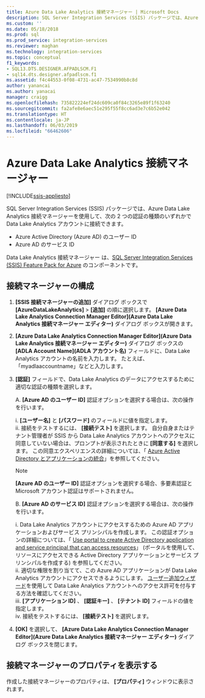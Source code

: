 ```yaml
---
title: Azure Data Lake Analytics 接続マネージャー | Microsoft Docs
description: SQL Server Integration Services (SSIS) パッケージでは、Azure Data Lake Analytics 接続マネージャーを使用して、Data Lake Analytics アカウントに接続できます。
ms.custom: ''
ms.date: 05/18/2018
ms.prod: sql
ms.prod_service: integration-services
ms.reviewer: maghan
ms.technology: integration-services
ms.topic: conceptual
f1_keywords:
- SQL13.DTS.DESIGNER.AFPADLSCM.F1
- sql14.dts.designer.afpadlscm.f1
ms.assetid: f4c44553-0f08-4731-ac47-7534990b8c8d
author: yanancai
ms.author: yanacai
manager: craigg
ms.openlocfilehash: 735822224ef24dc609ca0f84c3265e89f1f63240
ms.sourcegitcommit: fa2afe8e6aec51e295f55f8cc6ad3e7c6b52e042
ms.translationtype: HT
ms.contentlocale: ja-JP
ms.lasthandoff: 06/03/2019
ms.locfileid: "66462606"
---
```

# <a name="azure-data-lake-analytics-connection-manager"></a>Azure Data Lake Analytics 接続マネージャー

[!INCLUDE[ssis-appliesto](../../includes/ssis-appliesto-ssvrpluslinux-asdb-asdw-xxx.md)]



SQL Server Integration Services (SSIS) パッケージでは、Azure Data Lake Analytics 接続マネージャーを使用して、次の 2 つの認証の種類のいずれかで Data Lake Analytics アカウントに接続できます。
-   Azure Active Directory (Azure AD) のユーザー ID
-   Azure AD のサービス ID 

Data Lake Analytics 接続マネージャー は、[SQL Server Integration Services (SSIS) Feature Pack for Azure](../../integration-services/azure-feature-pack-for-integration-services-ssis.md) のコンポーネントです。
 
## <a name="configure-the-connection-manager"></a>接続マネージャーの構成

1. **[SSIS 接続マネージャーの追加]** ダイアログ ボックスで **[AzureDataLakeAnalytics]**  >  **[追加]** の順に選択します。 **[Azure Data Lake Analytics Connection Manager Editor]\(Azure Data Lake Analytics 接続マネージャー エディター\)** ダイアログ ボックスが開きます。
  
2. **[Azure Data Lake Analytics Connection Manager Editor]\(Azure Data Lake Analytics 接続マネージャー エディター\)** ダイアログ ボックスの **[ADLA Account Name]\(ADLA アカウント名\)** フィールドに、Data Lake Analytics アカウントの名前を入力します。 たとえば、「myadlaaccountname」などと入力します。
  
3. **[認証]** フィールドで、Data Lake Analytics のデータにアクセスするために適切な認証の種類を選択します。

   A. **[Azure AD のユーザー ID]** 認証オプションを選択する場合は、次の操作を行います。
   
      i. **[ユーザー名]** と **[パスワード]** のフィールドに値を指定します。    
      ii. 接続をテストするには、 **[接続テスト]** を選択します。 自分自身またはテナント管理者が SSIS から Data Lake Analytics アカウントへのアクセスに同意していない場合は、プロンプトが表示されたときに **[同意する]** を選択します。 この同意エクスペリエンスの詳細については、「 [Azure Active Directory とアプリケーションの統合](https://docs.microsoft.com/azure/active-directory/manage-apps/plan-an-application-integration#integrating-applications-with-azure-ad)」を参照してください。
    
   > [!NOTE] 
   > **[Azure AD のユーザー ID]** 認証オプションを選択する場合、多要素認証と Microsoft アカウント認証はサポートされません。
    
   B. **[Azure AD のサービス ID]** 認証オプションを選択する場合は、次の操作を行います。
   
      i. Data Lake Analytics アカウントにアクセスするための Azure AD アプリケーションおよびサービス プリンシパルを作成します。 この認証オプションの詳細については、「 [Use portal to create Active Directory application and service principal that can access resources](https://docs.microsoft.com/azure/azure-resource-manager/resource-group-create-service-principal-portal)」 (ポータルを使用して、リソースにアクセスできる Active Directory アプリケーションとサービス プリンシパルを作成する) を参照してください。    
      ii. 適切な権限を割り当てて、この Azure AD アプリケーションが Data Lake Analytics アカウントにアクセスできるようにします。 [ユーザー追加ウィザード](https://docs.microsoft.com/azure/data-lake-analytics/data-lake-analytics-manage-use-portal#add-a-new-user)を使用して Data Lake Analytics アカウントへのアクセス許可を付与する方法を確認してください。    
      iii. **[アプリケーション ID]** 、 **[認証キー]** 、 **[テナント ID]** フィールドの値を指定します。    
      iv. 接続をテストするには、 **[接続テスト]** を選択します。  

4. **[OK]** を選択して、 **[Azure Data Lake Analytics Connection Manager Editor]\(Azure Data Lake Analytics 接続マネージャー エディター\)** ダイアログ ボックスを閉じます。  

## <a name="view-the-properties-of-the-connection-manager"></a>接続マネージャーのプロパティを表示する
作成した接続マネージャーのプロパティは、 **[プロパティ]** ウィンドウに表示されます。  
  
  
